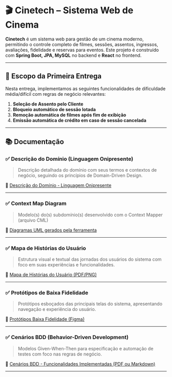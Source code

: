 # 🎬 Cinetech – Sistema Web de Cinema

**Cinetech** é um sistema web para gestão de um cinema moderno, permitindo o controle completo de filmes, sessões, assentos, ingressos, avaliações, fidelidade e reservas para eventos. Este projeto é construído com **Spring Boot, JPA, MySQL** no backend e **React** no frontend.

---

## 📌 Escopo da Primeira Entrega

Nesta entrega, implementamos as seguintes funcionalidades de dificuldade média/difícil com regras de negócio relevantes:

1. **Seleção de Assento pelo Cliente**
2. **Bloqueio automático de sessão lotada**
3. **Remoção automática de filmes após fim de exibição**
4. **Emissão automática de crédito em caso de sessão cancelada**

---

## 📚 Documentação

### ✅ Descrição do Domínio (Linguagem Onipresente)
> Descrição detalhada do domínio com seus termos e contextos de negócio, seguindo os princípios de Domain-Driven Design.

📄 [Descrição do Domínio - Linguagem Onipresente](https://docs.google.com/document/d/1ljjS3MdCNJ1ICzl2iHkGtTbbmUeqh5sGUR-j-Z_dQPY/edit?usp=sharing)

---

### ✅ Context Map Diagram
> Modelo(s) do(s) subdomínio(s) desenvolvido com o Context
Mapper (arquivo CML)

📄 [Diagramas UML gerados pela ferramenta](https://drive.google.com/drive/folders/1UUFX-MXj5uJZiZsWHHebn5MnIQWp-EC4?usp=sharing)

---

### ✅ Mapa de Histórias do Usuário
> Estrutura visual e textual das jornadas dos usuários do sistema com foco em suas experiências e funcionalidades.

📄 [Mapa de Histórias do Usuário (PDF/PNG)](https://drive.google.com/drive/folders/1jvSpfGGg1DuddcfuCANlJetDbwfmFGyl?usp=sharing)

---

### ✅ Protótipos de Baixa Fidelidade
> Protótipos esboçados das principais telas do sistema, apresentando navegação e experiência do usuário.

📄 [Protótipos Baixa Fidelidade (Figma)](https://www.figma.com/design/ZJobBqNk6vtbl5q4hxJP8t/Untitled?node-id=1-3&t=yAPDriBurVbDJS1F-1)

---

### ✅ Cenários BDD (Behavior-Driven Development)
> Modelos Given-When-Then para especificação e automação de testes com foco nas regras de negócio.

📄 [Cenários BDD - Funcionalidades Implementadas (PDF ou Markdown)](https://docs.google.com/document/d/1NpiIm_egSG-9yo--d5ruzQnb9pZ8-D8GTQ4E4FA0H8g/edit?usp=drivesdk)

---


